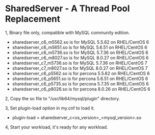 # SharedServer - A Thread Pool Replacement

1, Binary file only, compatible with MySQL community edition.

- sharedserver_c6_m5562.so is for MySQL 5.5.62 on RHEL/CentOS 6
- sharedserver_c6_m5651.so is for MySQL 5.6.51 on RHEL/CentOS 6
- sharedserver_c6_m5736.so is for MySQL 5.7.36 on RHEL/CentOS 6
- sharedserver_c6_m8027.so is for MySQL 8.0.27 on RHEL/CentOS 6
- sharedserver_c7_m5736.so is for MySQL 5.7.36 on RHEL/CentOS 7
- sharedserver_c7_m8027.so is for MySQL 8.0.27 on RHEL/CentOS 7
- sharedserver_c6_p5562.so is for percona 5.5.62 on RHEL/CentOS 6
- sharedserver_c6_p5651.so is for percona 5.6.51 on RHEL/CentOS 6
- sharedserver_c6_p5735.so is for percona 5.7.35 on RHEL/CentOS 6
- sharedserver_c6_p8026.so is for percona 8.0.26 on RHEL/CentOS 6

2, Copy the so file to "/usr/lib64/mysql/plugin" directory.

3, Set plugin-load option in my.cnf to load it.

- plugin-load = sharedserver_c<os_version>_<mysql_version>.so

4, Start your workload, it's ready for any workload.
